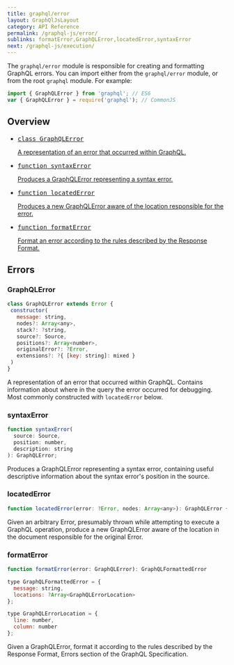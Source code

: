 ```yaml
---
title: graphql/error
layout: GraphQlJsLayout
category: API Reference
permalink: /graphql-js/error/
sublinks: formatError,GraphQLError,locatedError,syntaxError
next: /graphql-js/execution/
---
```


The `graphql/error` module is responsible for creating and formatting
GraphQL errors. You can import either from the `graphql/error` module, or from the root `graphql` module. For example:

```js
import { GraphQLError } from 'graphql'; // ES6
var { GraphQLError } = require('graphql'); // CommonJS
```

## Overview

<ul class="apiIndex">
  <li>
    <a href="#graphqlerror">
      <pre>class GraphQLError</pre>
      A representation of an error that occurred within GraphQL.
    </a>
  </li>
  <li>
    <a href="#syntaxerror">
      <pre>function syntaxError</pre>
      Produces a GraphQLError representing a syntax error.
    </a>
  </li>
  <li>
    <a href="#locatedError">
      <pre>function locatedError</pre>
      Produces a new GraphQLError aware of the location responsible for the error.
    </a>
  </li>
  <li>
    <a href="#formaterror">
      <pre>function formatError</pre>
      Format an error according to the rules described by the Response Format.
    </a>
  </li>
</ul>

## Errors

### GraphQLError

```js
class GraphQLError extends Error {
 constructor(
   message: string,
   nodes?: Array<any>,
   stack?: ?string,
   source?: Source,
   positions?: Array<number>,
   originalError?: ?Error,
   extensions?: ?{ [key: string]: mixed }
 )
}
```

A representation of an error that occurred within GraphQL. Contains
information about where in the query the error occurred for debugging. Most
commonly constructed with `locatedError` below.

### syntaxError

```js
function syntaxError(
  source: Source,
  position: number,
  description: string
): GraphQLError;
```

Produces a GraphQLError representing a syntax error, containing useful
descriptive information about the syntax error's position in the source.

### locatedError

```js
function locatedError(error: ?Error, nodes: Array<any>): GraphQLError {
```

Given an arbitrary Error, presumably thrown while attempting to execute a
GraphQL operation, produce a new GraphQLError aware of the location in the
document responsible for the original Error.

### formatError

```js
function formatError(error: GraphQLError): GraphQLFormattedError

type GraphQLFormattedError = {
  message: string,
  locations: ?Array<GraphQLErrorLocation>
};

type GraphQLErrorLocation = {
  line: number,
  column: number
};
```

Given a GraphQLError, format it according to the rules described by the
Response Format, Errors section of the GraphQL Specification.
